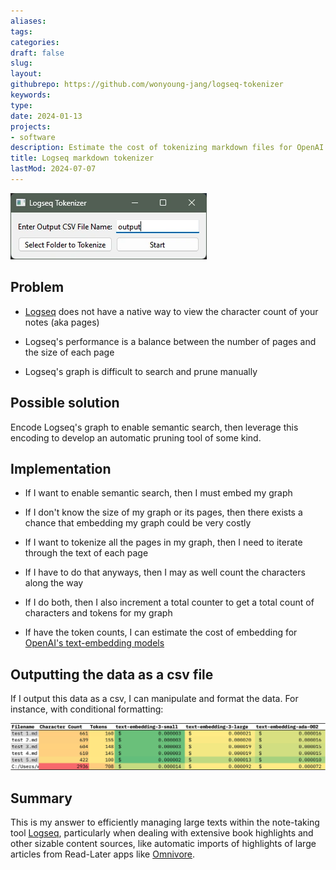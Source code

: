 ```yaml
---
aliases: 
tags:
categories:
draft: false
slug: 
layout: 
githubrepo: https://github.com/wonyoung-jang/logseq-tokenizer
keywords: 
type: 
date: 2024-01-13
projects:
- software
description: Estimate the cost of tokenizing markdown files for OpenAI's text-embedding models
title: Logseq markdown tokenizer
lastMod: 2024-07-07
---
```

![logseq-tokenizer.webp](/assets/logseq-tokenizer.webp)

## Problem

  + [Logseq](https://logseq.com/) does not have a native way to view the character count of your notes (aka pages)

  + Logseq's performance is a balance between the number of pages and the size of each page

  + Logseq's graph is difficult to search and prune manually

## Possible solution

Encode Logseq's graph to enable semantic search, then leverage this encoding to develop an automatic pruning tool of some kind.

## Implementation

  + If I want to enable semantic search, then I must embed my graph

  + If I don't know the size of my graph or its pages, then there exists a chance that embedding my graph could be very costly

  + If I want to tokenize all the pages in my graph, then I need to iterate through the text of each page

  + If I have to do that anyways, then I may as well count the characters along the way

  + If I do both, then I also increment a total counter to get a total count of characters and tokens for my graph

  + If have the token counts, I can estimate the cost of embedding for [OpenAI's text-embedding models](https://platform.openai.com/docs/guides/embeddings/)

## Outputting the data as a csv file

If I output this data as a csv, I can manipulate and format the data. For instance, with conditional formatting:

![example-output-tokenizer.webp](/assets/example-output-tokenizer_1718808205376_0.webp)

## Summary

This is my answer to efficiently managing large texts within the note-taking tool [Logseq](https://logseq.com/), particularly when dealing with extensive book highlights and other sizable content sources, like automatic imports of highlights of large articles from Read-Later apps like [Omnivore](https://omnivore.app/).
